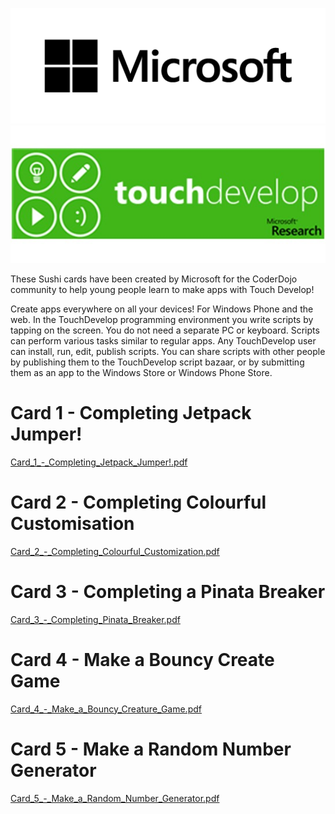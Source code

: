 ![../files/Microsofticon.png](../files/Microsofticon.png "../files/Microsofticon.png")
![../files/Microsoft-touch-develop-app2.jpg](../files/Microsoft-touch-develop-app2.jpg
"../files/Microsoft-touch-develop-app2.jpg")

These Sushi cards have been created by Microsoft for the CoderDojo
community to help young people learn to make apps with Touch Develop\!

Create apps everywhere on all your devices\! For Windows Phone and the
web. In the TouchDevelop programming environment you write scripts by
tapping on the screen. You do not need a separate PC or keyboard.
Scripts can perform various tasks similar to regular apps. Any
TouchDevelop user can install, run, edit, publish scripts. You can share
scripts with other people by publishing them to the TouchDevelop script
bazaar, or by submitting them as an app to the Windows Store or Windows
Phone Store.

# Card 1 - Completing Jetpack Jumper\!

[Card_1_-_Completing_Jetpack_Jumper!.pdf](../files/Card_1_-_Completing_Jetpack_Jumper!.pdf)

# Card 2 - Completing Colourful Customisation

[Card_2_-_Completing_Colourful_Customization.pdf](../files/Card_2_-_Completing_Colourful_Customization.pdf)

# Card 3 - Completing a Pinata Breaker

[Card_3_-_Completing_Pinata_Breaker.pdf](../files/Card_3_-_Completing_Pinata_Breaker.pdf)

# Card 4 - Make a Bouncy Create Game

[Card_4_-_Make_a_Bouncy_Creature_Game.pdf](../files/Card_4_-_Make_a_Bouncy_Creature_Game.pdf)

# Card 5 - Make a Random Number Generator

[Card_5_-_Make_a_Random_Number_Generator.pdf](../files/Card_5_-_Make_a_Random_Number_Generator.pdf)
